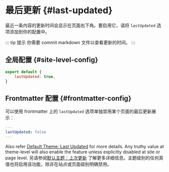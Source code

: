 # 最后更新 {#last-updated}

最近一条内容的更新时间会显示在页面右下角。要启用它，请将 `lastUpdated` 选项添加到你的配置中。

::: tip 提示
你需要 commit markdown 文件以查看更新的时间。
:::

## 全局配置 {#site-level-config}

```js
export default {
	lastUpdated: true,
}
```

## Frontmatter 配置 {#frontmatter-config}

可以使用 frontmatter 上的 `lastUpdated` 选项单独禁用某个页面的最后更新展示：

```yaml
---
lastUpdated: false
---
```

Also refer [Default Theme: Last Updated](./default-theme-last-updated#last-updated) for more details. Any truthy value at theme-level will also enable the feature unless explicitly disabled at site or page level.
另请参阅[默认主题：上次更新](./default-theme-last-updated#last-updated) 了解更多详细信息。主题级别的任何真值也将启用该功能，除非在站点或页面级别明确禁用。
